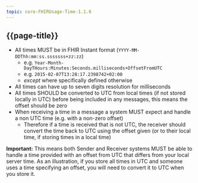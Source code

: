 ```yaml
---
topic: core-FHIRUsage-Time-1.1.6
---
```


## {{page-title}}

* All times MUST be in FHIR Instant format (```YYYY-MM-DDThh:mm:ss.sssssss+zz:zz```) 
  * e.g. ```Year-Month-DayTHours:Minutes:Seconds.milliseconds+OffsetFromUTC``` 
  * e.g. ```2015-02-07T13:28:17.2398742+02:00```
  * *except* where specifically defined otherwise
* All times can have up to seven digits resolution for milliseconds
* All times SHOULD be converted to UTC from local times (if not stored locally in UTC) before being included in any messages, this means the offset should be zero
* When receiving a time in a message a system MUST expect and handle a non UTC time (e.g. with a non-zero offset)
  * Therefore if a time is received that is not UTC, the receiver should convert the time back to UTC using the offset given (or to their local time, if storing times in a local time)

<div markdown="span" class="alert alert-warning" role="alert"><i class="fa fa-warning"></i><b> Important:</b> 
This means both Sender and Receiver systems MUST be able to handle a time provided with an offset from UTC that differs from your local server time. As an illustration, if you store all times in UTC and someone uses a time specifying an offset, you will need to convert it to UTC when you store it.
</div>